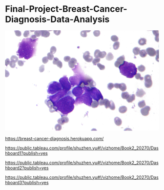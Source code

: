 # Final-Project-Breast-Cancer-Diagnosis-Data-Analysis

<a href="https://github.com/SYU2017/Final-Project-Breast-Cancer-Diagnosis-Data-Analysis" target="_blank"><img src="image/dataset-image.jpg" alt="dataset-image"></a>

https://breast-cancer-diagnosis.herokuapp.com/

https://public.tableau.com/profile/shuzhen.yu#!/vizhome/Book2_20270/Dashboard1?publish=yes

https://public.tableau.com/profile/shuzhen.yu#!/vizhome/Book2_20270/Dashboard2?publish=yes

https://public.tableau.com/profile/shuzhen.yu#!/vizhome/Book2_20270/Dashboard3?publish=yes
